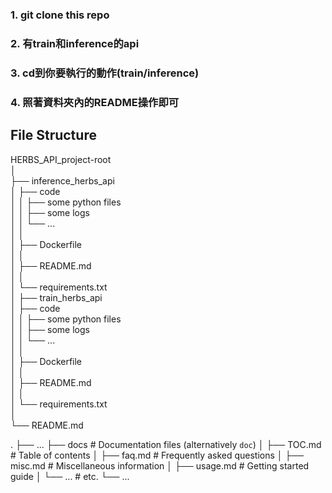 ### 1. git clone this repo
### 2. 有train和inference的api
### 3. cd到你要執行的動作(train/inference)
### 4. 照著資料夾內的README操作即可

## File Structure
HERBS_API_project-root   
│  
├── inference_herbs_api  
│   ├── code  
│   │   ├── some python files  
│   │   ├── some logs  
│   │   └── ...  
│   │  
│   ├── Dockerfile  
│   │  
│   ├── README.md  
│   │  
│   └── requirements.txt  
│
├── train_herbs_api  
│   ├── code  
│   │   ├── some python files  
│   │   ├── some logs  
│   │   └── ...  
│   │  
│   ├── Dockerfile  
│   │  
│   ├── README.md  
│   │  
│   └── requirements.txt  
│  
└── README.md  

.
├── ...
├── docs                    # Documentation files (alternatively `doc`)
│   ├── TOC.md              # Table of contents
│   ├── faq.md              # Frequently asked questions
│   ├── misc.md             # Miscellaneous information
│   ├── usage.md            # Getting started guide
│   └── ...                 # etc.
└── ...